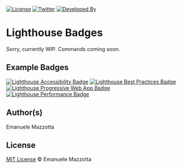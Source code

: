 [![License](http://img.shields.io/:license-mit-blue.svg?style=flat)](http://doge.mit-license.org) 
[![Twitter](https://img.shields.io/badge/Twitter-emazzotta-00aced.svg?style=flat)](https://twitter.com/emazzotta)
[![Developed By](https://img.shields.io/badge/developed%20with%20♥%20by-Emanuele-red.svg?style=flat)](https://emanuelemazzotta.com/) 

# Lighthouse Badges

Sorry, currently WIP. Commands coming soon.

## Example Badges

[![Lighthouse Accessibility Badge](https://rawgit.com/emazzotta/lighthouse-badges/master/assets/examples/Lighthouse_Accessibility.svg)](https://github.com/emazzotta/lighthouse-badges)
[![Lighthouse Best Practices Badge](https://rawgit.com/emazzotta/lighthouse-badges/master/assets/examples/Lighthouse_Best_Practices.svg)](https://github.com/emazzotta/lighthouse-badges)
[![Lighthouse Progressive Web App Badge](https://rawgit.com/emazzotta/lighthouse-badges/master/assets/examples/Lighthouse_Progressive_Web_App.svg)](https://github.com/emazzotta/lighthouse-badges)
[![Lighthouse Performance Badge](https://rawgit.com/emazzotta/lighthouse-badges/master/assets/examples/Lighthouse_Performance.svg)](https://github.com/emazzotta/lighthouse-badges)

## Author(s)

Emanuele Mazzotta

## License

[MIT License](LICENSE.md) © Emanuele Mazzotta

